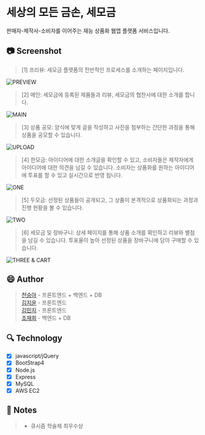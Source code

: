 # 세상의 모든 금손, 세모금
판매자-제작사-소비자를 이어주는 재능 상품화 웹앱 플랫폼 서비스입니다.

## 📷 Screenshot
> [1] 프리뷰: 세모금 플랫폼의 전반적인 프로세스를 소개하는 페이지입니다.

![PREVIEW](https://img1.daumcdn.net/thumb/R1280x0/?scode=mtistory2&fname=https%3A%2F%2Fblog.kakaocdn.net%2Fdn%2FbiOpgQ%2FbtqFNhoyzlK%2FKph9REyW07SdNXkZd36fM0%2Fimg.gif)

> [2] 메인: 세모금에 등록된 제품들과 리뷰, 세모금의 협찬사에 대한 소개를 합니다.

![MAIN](https://img1.daumcdn.net/thumb/R1280x0/?scode=mtistory2&fname=https%3A%2F%2Fblog.kakaocdn.net%2Fdn%2FcgSXdD%2FbtqFMIUpCzz%2F3Vz0hr5Hy8o2oLMDZlvdS1%2Fimg.gif)

> [3] 상품 공모: 양식에 맞게 글을 작성하고 사진을 첨부하는 간단한 과정을 통해 상품을 공모할 수 있습니다.

![UPLOAD](https://img1.daumcdn.net/thumb/R1280x0/?scode=mtistory2&fname=https%3A%2F%2Fblog.kakaocdn.net%2Fdn%2FcRPGID%2FbtqFMIfLIRV%2F7hpLna9pGcj4wPO01HRjoK%2Fimg.gif)

> [4] 한모금: 아이디어에 대한 소개글을 확인할 수 있고, 소비자들은 제작자에게 아이디어에 대한 의견을 남길 수 있습니다. 소비자는 상품화를 원하는 아이디어에 투표를 할 수 있고 실시간으로 반영 됩니다.

![ONE](https://img1.daumcdn.net/thumb/R1280x0/?scode=mtistory2&fname=https%3A%2F%2Fblog.kakaocdn.net%2Fdn%2F23MYY%2FbtqFN3v5Xh0%2FCmPwIqEJkNFKlQ6NTvUMAk%2Fimg.gif)

> [5] 두모금: 선정된 상품들이 공개되고, 그 상품이 본격적으로 상품화되는 과정과 진행 현황을 볼 수 있습니다.

![TWO](https://img1.daumcdn.net/thumb/R1280x0/?scode=mtistory2&fname=https%3A%2F%2Fblog.kakaocdn.net%2Fdn%2FxuNG8%2FbtqFNg4dsnK%2FMq0S88RXHNm3bgl9R5vh6K%2Fimg.gif)

> [6] 세모금 및 장바구니: 상세 페이지를 통해 상품 소개를 확인하고 리뷰와 별점을 남길 수 있습니다. 투표율이 높아 선정된 상품을 장바구니에 담아 구매할 수 있습니다. 

![THREE & CART](https://img1.daumcdn.net/thumb/R1280x0/?scode=mtistory2&fname=https%3A%2F%2Fblog.kakaocdn.net%2Fdn%2FoYL25%2FbtqFNfYw4tq%2FudrzkSM3d1OSSiKSKxve30%2Fimg.gif)

## :smile: Author
> [천승아](https://github.com/1000peach)  - 프론트엔드 + 백엔드 + DB  
> [김지윤](https://github.com/prinyun11)  - 프론트엔드  
> [김민지](https://github.com/mnxmnz)  - 프론트엔드  
> [조재희](https://github.com/cbw1030)  - 백엔드 + DB

## :mag: Technology
- [x] javascript/jQuery
- [x] BootStrap4
- [x] Node.js
- [x] Express
- [x] MySQL
- [x] AWS EC2

## :page_facing_up: Notes
> - 큐시즘 학술제 최우수상
